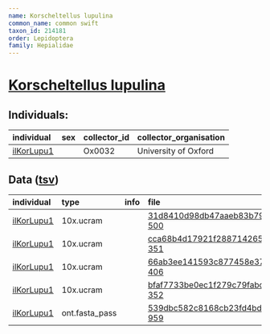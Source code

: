 ```yaml
---
name: Korscheltellus lupulina
common_name: common swift
taxon_id: 214181
order: Lepidoptera
family: Hepialidae
---
```


# [Korscheltellus lupulina](https://www.ebi.ac.uk/ena/data/taxonomy/v1/taxon/tax-id/214181)

## Individuals:

| individual | sex | collector_id | collector_organisation |
| :--------- | :-: | :----------- | :--------------------- |
| [ilKorLupu1](ilKorLupu1.md) |  | Ox0032 | University of Oxford |

## Data ([tsv](Korscheltellus_lupulina_data.tsv))

| individual | type | info | file |
| :--------- | :--- | :--- | :--- |
| [ilKorLupu1](ilKorLupu1.md) | 10x.ucram |  | [31d8410d98db47aaeb83b79a295fa2ff-500](https://darwin.cog.sanger.ac.uk/insects/Korscheltellus_lupulina/ilKorLupu1/genomic_data/10x/32140_4%231.cram) |
| [ilKorLupu1](ilKorLupu1.md) | 10x.ucram |  | [cca68b4d17921f2887142653236a72de-351](https://darwin.cog.sanger.ac.uk/insects/Korscheltellus_lupulina/ilKorLupu1/genomic_data/10x/32140_4%232.cram) |
| [ilKorLupu1](ilKorLupu1.md) | 10x.ucram |  | [66ab3ee141593c877458e372e970788c-406](https://darwin.cog.sanger.ac.uk/insects/Korscheltellus_lupulina/ilKorLupu1/genomic_data/10x/32140_4%233.cram) |
| [ilKorLupu1](ilKorLupu1.md) | 10x.ucram |  | [bfaf7733be0ec1f279c79fabcacd9843-352](https://darwin.cog.sanger.ac.uk/insects/Korscheltellus_lupulina/ilKorLupu1/genomic_data/10x/32140_4%234.cram) |
| [ilKorLupu1](ilKorLupu1.md) | ont.fasta_pass |  | [539dbc582c8168cb23fd4bd04aebfb59-959](https://darwin.cog.sanger.ac.uk/insects/Korscheltellus_lupulina/ilKorLupu1/genomic_data/ont/ilKorsLup1.ont.fasta.gz) |
